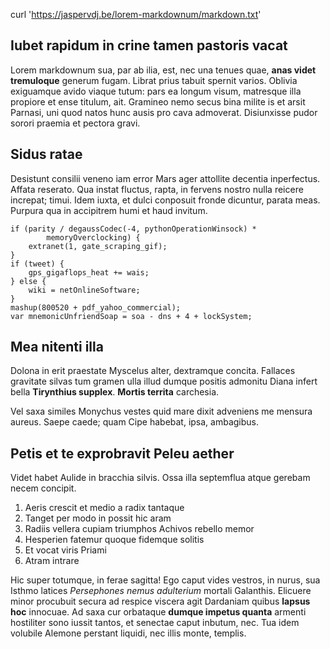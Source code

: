 curl 'https://jaspervdj.be/lorem-markdownum/markdown.txt'

## Iubet rapidum in crine tamen pastoris vacat

Lorem markdownum sua, par ab ilia, est, nec una tenues quae, **anas videt
tremuloque** generum fugam. Librat prius tabuit spernit varios. Oblivia
exiguamque avido viaque tutum: pars ea longum visum, matresque illa propiore et
ense titulum, ait. Gramineo nemo secus bina milite is et arsit Parnasi, uni quod
natos hunc ausis pro cava admoverat. Disiunxisse pudor sorori praemia et pectora
gravi.

## Sidus ratae

Desistunt consilii veneno iam error Mars ager attollite decentia inperfectus.
Affata reserato. Qua instat fluctus, rapta, in fervens nostro nulla reicere
increpat; timui. Idem iuxta, et dulci conposuit fronde dicuntur, parata meas.
Purpura qua in accipitrem humi et haud invitum.

    if (parity / degaussCodec(-4, pythonOperationWinsock) *
            memoryOverclocking) {
        extranet(1, gate_scraping_gif);
    }
    if (tweet) {
        gps_gigaflops_heat += wais;
    } else {
        wiki = netOnlineSoftware;
    }
    mashup(800520 + pdf_yahoo_commercial);
    var mnemonicUnfriendSoap = soa - dns + 4 + lockSystem;

## Mea nitenti illa

Dolona in erit praestate Myscelus alter, dextramque concita. Fallaces gravitate
silvas tum gramen ulla illud dumque positis admonitu Diana infert bella
**Tirynthius supplex**. **Mortis territa** carchesia.

Vel saxa similes Monychus vestes quid mare dixit adveniens me mensura aureus.
Saepe caede; quam Cipe habebat, ipsa, ambagibus.

## Petis et te exprobravit Peleu aether

Videt habet Aulide in bracchia silvis. Ossa illa septemflua atque gerebam necem
concipit.

1. Aeris crescit et medio a radix tantaque
2. Tanget per modo in possit hic aram
3. Radiis vellera cupiam triumphos Achivos rebello memor
4. Hesperien fatemur quoque fidemque solitis
5. Et vocat viris Priami
6. Atram intrare

Hic super totumque, in ferae sagitta! Ego caput vides vestros, in nurus, sua
Isthmo latices *Persephones nemus adulterium* mortali Galanthis. Elicuere minor
procubuit secura ad respice viscera agit Dardaniam quibus **lapsus hoc**
innocuae. Ad saxa cur orbataque **dumque impetus quanta** armenti hostiliter
sono iussit tantos, et senectae caput inbutum, nec. Tua idem volubile Alemone
perstant liquidi, nec illis monte, templis.
